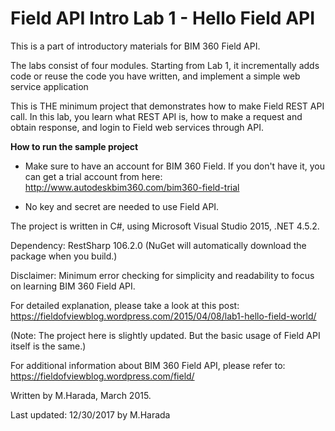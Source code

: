# Field API Intro Lab 1 - Hello Field API

This is a part of introductory materials for BIM 360 Field API.

The labs consist of four modules. Starting from Lab 1, it incrementally 
adds code or reuse the code you have written, and implement a simple web service application  

This is THE minimum project that demonstrates how to make Field REST API call. In this lab, you learn what REST API is, 
how to make a request and obtain response, and login to Field web services through API. 

**How to run the sample project**

* Make sure to have an account for BIM 360 Field. If you don't have it, you can get a trial account from here: 
http://www.autodeskbim360.com/bim360-field-trial

* No key and secret are needed to use Field API. 

The project is written in C#, using Microsoft Visual Studio 2015, .NET 4.5.2.

Dependency: RestSharp 106.2.0 (NuGet will automatically download the package when you build.) 

Disclaimer: Minimum error checking for simplicity and readability to focus on learning BIM 360 Field API.

For detailed explanation, please take a look at this post: 
https://fieldofviewblog.wordpress.com/2015/04/08/lab1-hello-field-world/

(Note: The project here is slightly updated. But the basic usage of Field API itself is the same.)

For additional information about BIM 360 Field API, please refer to: https://fieldofviewblog.wordpress.com/field/

Written by M.Harada, March 2015.

Last updated: 12/30/2017 by M.Harada
